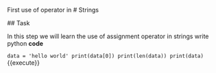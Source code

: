 First use of operator in # Strings

## Task

In this step we will learn the use of assignment operator in strings
write python **code**

`data = 'hello world'
print(data[0])
print(len(data))
print(data)`{{execute}}
